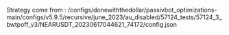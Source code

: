 Strategy come from : /configs/donewiththedollar/passivbot_optimizations-main/configs/v5.9.5/recursive/june_2023/au_disabled/57124_tests/57124_3_bwtpoff_v3/NEARUSDT_20230617044621_74172/config.json